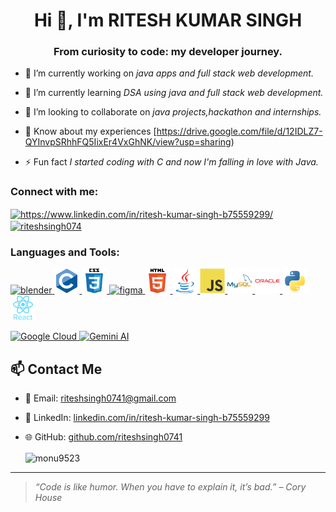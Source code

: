<h1 align="center">Hi 👋, I'm RITESH KUMAR SINGH</h1>
<h3 align="center">From curiosity to code: my developer journey.</h3>

- 🔭 I’m currently working on *java apps and full stack web development.*

- 🌱 I’m currently learning *DSA using java and full stack web development.*

- 👯 I’m looking to collaborate on *java projects,hackathon and internships.*

- 📄 Know about my experiences [https://drive.google.com/file/d/12IDLZ7-QYInvpSRhhFQ5IixEr4VxGhNK/view?usp=sharing)

- ⚡ Fun fact *I started coding with C and now I'm falling in love with Java.*

<h3 align="left">Connect with me:</h3>
<p align="left">
<a href="https://linkedin.com/in/https://www.linkedin.com/in/ritesh-kumar-singh-b75559299/" target="blank"><img align="center" src="https://raw.githubusercontent.com/rahuldkjain/github-profile-readme-generator/master/src/images/icons/Social/linked-in-alt.svg" alt="https://www.linkedin.com/in/ritesh-kumar-singh-b75559299/" height="30" width="40" /></a>
<a href="https://leetcode.com/u/riteshsingh0741/" target="blank"><img align="center" src="https://raw.githubusercontent.com/rahuldkjain/github-profile-readme-generator/master/src/images/icons/Social/leet-code.svg" alt="riteshsingh074" height="30" width="40" /></a>
</p>

<h3 align="left">Languages and Tools:</h3>
<p align="left"> <a href="https://www.blender.org/" target="_blank" rel="noreferrer"> <img src="https://download.blender.org/branding/community/blender_community_badge_white.svg" alt="blender" width="40" height="40"/> </a> <a href="https://www.cprogramming.com/" target="_blank" rel="noreferrer"> <img src="https://raw.githubusercontent.com/devicons/devicon/master/icons/c/c-original.svg" alt="c" width="40" height="40"/> </a> <a href="https://www.w3schools.com/css/" target="_blank" rel="noreferrer"> <img src="https://raw.githubusercontent.com/devicons/devicon/master/icons/css3/css3-original-wordmark.svg" alt="css3" width="40" height="40"/> </a> <a href="https://www.figma.com/" target="_blank" rel="noreferrer"> <img src="https://www.vectorlogo.zone/logos/figma/figma-icon.svg" alt="figma" width="40" height="40"/> </a> <a href="https://www.w3.org/html/" target="_blank" rel="noreferrer"> <img src="https://raw.githubusercontent.com/devicons/devicon/master/icons/html5/html5-original-wordmark.svg" alt="html5" width="40" height="40"/> </a> <a href="https://www.java.com" target="_blank" rel="noreferrer"> <img src="https://raw.githubusercontent.com/devicons/devicon/master/icons/java/java-original.svg" alt="java" width="40" height="40"/> </a> <a href="https://developer.mozilla.org/en-US/docs/Web/JavaScript" target="_blank" rel="noreferrer"> <img src="https://raw.githubusercontent.com/devicons/devicon/master/icons/javascript/javascript-original.svg" alt="javascript" width="40" height="40"/> </a> <a href="https://www.mysql.com/" target="_blank" rel="noreferrer"> <img src="https://raw.githubusercontent.com/devicons/devicon/master/icons/mysql/mysql-original-wordmark.svg" alt="mysql" width="40" height="40"/> </a> <a href="https://www.oracle.com/" target="_blank" rel="noreferrer"> <img src="https://raw.githubusercontent.com/devicons/devicon/master/icons/oracle/oracle-original.svg" alt="oracle" width="40" height="40"/> </a> <a href="https://www.python.org" target="_blank" rel="noreferrer"> <img src="https://raw.githubusercontent.com/devicons/devicon/master/icons/python/python-original.svg" alt="python" width="40" height="40"/> </a> <a href="https://reactjs.org/" target="_blank" rel="noreferrer"> <img src="https://raw.githubusercontent.com/devicons/devicon/master/icons/react/react-original-wordmark.svg" alt="react" width="40" height="40"/> </a> </p>
<a href="https://cloud.google.com/" target="_blank">
  <img src="https://img.shields.io/badge/Google%20Cloud-4285F4?style=for-the-badge&logo=googlecloud&logoColor=white" alt="Google Cloud" />
</a>

<a href="https://deepmind.google/technologies/gemini/" target="_blank">
  <img src="https://img.shields.io/badge/Gemini%20AI-000000?style=for-the-badge&logo=google&logoColor=white" alt="Gemini AI" />
</a>


## 📫 Contact Me

- 📧 Email: [riteshsingh0741@gmail.com](mailto:riteshsingh0741@gmail.com)  
- 💼 LinkedIn: [linkedin.com/in/ritesh-kumar-singh-b75559299](https://www.linkedin.com/in/ritesh-kumar-singh-b75559299/)  
- 🌐 GitHub: [github.com/riteshsingh0741](https://github.com/riteshsingh0741)

    <p><img align="center" src="https://github-readme-stats.vercel.app/api/top-langs?username=monu9523&show_icons=true&locale=en&layout=compact" alt="monu9523" /></p>

    
---
    
> _“Code is like humor. When you have to explain it, it’s bad.” – Cory House_
